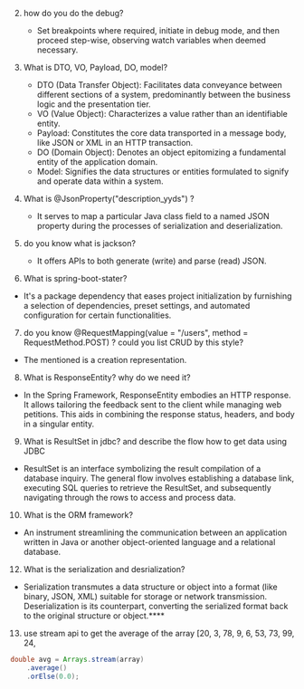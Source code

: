 2. how do you do the debug?
    * Set breakpoints where required, initiate in debug mode, and then proceed step-wise, observing watch variables when deemed necessary.

3.  What is DTO, VO, Payload, DO, model?
    * DTO (Data Transfer Object): Facilitates data conveyance between different sections of a system, predominantly between the business logic and the presentation tier.
     *  VO (Value Object): Characterizes a value rather than an identifiable entity.
    *   Payload: Constitutes the core data transported in a message body, like JSON or XML in an HTTP transaction.
    * DO (Domain Object): Denotes an object epitomizing a fundamental entity of the application domain.
    *   Model: Signifies the data structures or entities formulated to signify and operate data within a system.
4. What is @JsonProperty("description_yyds") ?
   * It serves to map a particular Java class field to a named JSON property during the processes of serialization and deserialization.
5. do you know what is jackson?
   * It offers APIs to both generate (write) and parse (read) JSON.
6. What is spring-boot-stater?
* It's a package dependency that eases project initialization by furnishing a selection of dependencies, preset settings, and automated configuration for certain functionalities.
7. do you know @RequestMapping(value = "/users", method = RequestMethod.POST) ? could you list CRUD by this style?
* The mentioned is a creation representation.
8. What is ResponseEntity? why do we need it?
* In the Spring Framework, ResponseEntity embodies an HTTP response. It allows tailoring the feedback sent to the client while managing web petitions. This aids in combining the response status, headers, and body in a singular entity.

9. What is ResultSet in jdbc? and describe the flow how to get data using JDBC
* ResultSet is an interface symbolizing the result compilation of a database inquiry. The general flow involves establishing a database link, executing SQL queries to retrieve the ResultSet, and subsequently navigating through the rows to access and process data.
10. What is the ORM framework?
* An instrument streamlining the communication between an application written in Java or another object-oriented language and a relational database.

12. What is the serialization and desrialization?
* Serialization transmutes a data structure or object into a format (like binary, JSON, XML) suitable for storage or network transmission. Deserialization is its counterpart, converting the serialized format back to the original structure or object.****
13. use stream api to get the average of the array [20, 3, 78, 9, 6, 53, 73, 99, 24,
```java
double avg = Arrays.stream(array)
    .average()
    .orElse(0.0);
```
